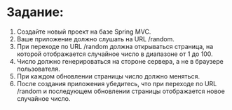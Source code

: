 <h1>Задание:</h1>
<ol>
<li>Создайте новый проект на базе Spring MVC.</li>
<li>Ваше приложение должно слушать на URL /random.</li>
<li>При переходе по URL /random должна открываться страница, на которой отображается случайное число в диапазоне от 1 до 100.</li>
<li>Число должно генерироваться на стороне сервера, а не в браузере пользователя.</li>
<li>При каждом обновлении страницы число должно меняться.</li>
<li>После создания приложения убедитесь, что при переходе по URL /random и последующем обновлении страницы отображается новое случайное число.</li>
</ol>

